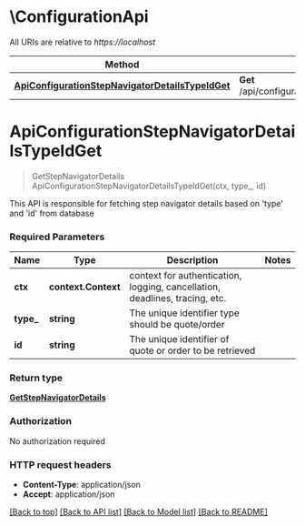 # \ConfigurationApi

All URIs are relative to *https://localhost*

Method | HTTP request | Description
------------- | ------------- | -------------
[**ApiConfigurationStepNavigatorDetailsTypeIdGet**](ConfigurationApi.md#ApiConfigurationStepNavigatorDetailsTypeIdGet) | **Get** /api/configuration/stepNavigatorDetails/{type}/{id} | 


# **ApiConfigurationStepNavigatorDetailsTypeIdGet**
> GetStepNavigatorDetails ApiConfigurationStepNavigatorDetailsTypeIdGet(ctx, type_, id)


This API is responsible for fetching step navigator details based on 'type' and 'id' from database

### Required Parameters

Name | Type | Description  | Notes
------------- | ------------- | ------------- | -------------
 **ctx** | **context.Context** | context for authentication, logging, cancellation, deadlines, tracing, etc.
  **type_** | **string**| The unique identifier type should be quote/order | 
  **id** | **string**| The unique identifier of quote or order to be retrieved | 

### Return type

[**GetStepNavigatorDetails**](GetStepNavigatorDetails.md)

### Authorization

No authorization required

### HTTP request headers

 - **Content-Type**: application/json
 - **Accept**: application/json

[[Back to top]](#) [[Back to API list]](../README.md#documentation-for-api-endpoints) [[Back to Model list]](../README.md#documentation-for-models) [[Back to README]](../README.md)

